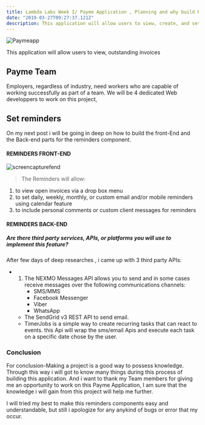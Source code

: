 ```yaml
---
title: Lambda Labs Week I/ Payme Application , Planning and why build Reminders
date: "2019-03-27T09:27:37.121Z"
description: This application will allow users to view, create, and set reminders for current invoices,receive and or pay their outstanding invoices.
---
```


![Paymeapp](https://i.ibb.co/p25dSVC/paymewhybuild.jpg)

This application will allow users to view,       outstanding invoices

## Payme Team  

Employers, regardless of industry, need workers who are capable of working successfully as part of a team.
We will be 4 dedicated Web developpers to work on this project,

## Set reminders 

On my next post i will be going in deep on how to build the front-End and the Back-end parts for the reminders component.

#### REMINDERS FRONT-END 

![screencapturefend](https://i.ibb.co/K2kzVGW/rem-Front-End.jpg)

>   The Reminders will allow:
1. to view open invoices via a drop box menu
2. to set daily, weekly, monthly, or custom email and/or mobile reminders using calendar feature
3. to include personal comments or custom client messages for reminders

#### REMINDERS BACK-END 
##### Are there third party services, APIs, or platforms you will use to implement this feature?

After few days of deep researches , i came up with 3 third party APIs:
 * 1. The NEXMO Messages API allows you to send and in some cases receive messages over the following communications channels:
        * SMS/MMS 
        * Facebook Messenger
        * Viber
        * WhatsApp
    * The SendGrid v3 REST API to  send email.
    * TimerJobs is a simple way to create recurring tasks that can react to events. this Api will wrap the sms/email Apis and execute each task on a specific date chose by the user.

### Conclusion 
For conclusion-Making a project is a good way to possess knowledge. Through this way i will got to know many things during this process of building this application. And i want to thank my Team members for giving me an opportunity to work on this Payme Application, I am sure that the knowledge i will gain from this project will help me further. 

I will tried my best to make this reminders components easy and understandable, but still i apologize for any anykind of bugs or error that my occur.
